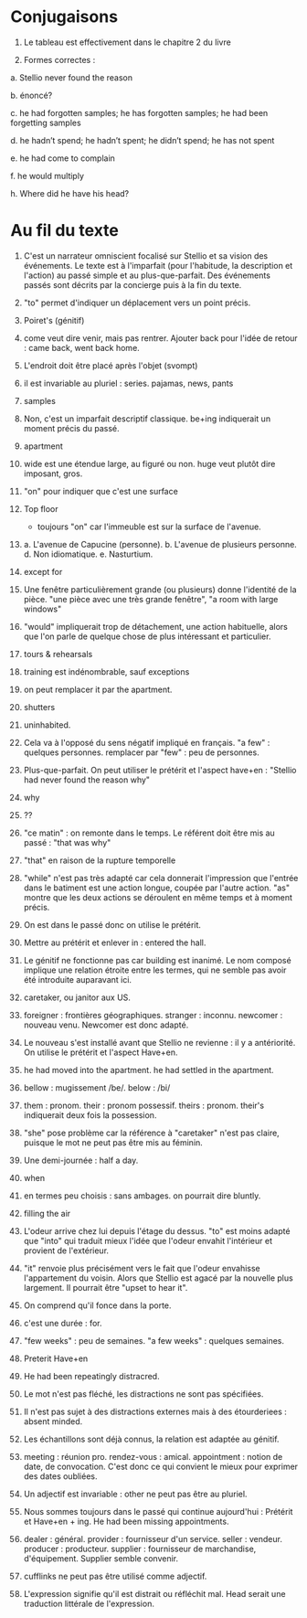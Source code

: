 # Conjugaisons

1. Le tableau est effectivement dans le chapitre 2 du livre

2. Formes correctes :

a. Stellio never found the reason

b. énoncé?

c. he had forgotten samples; he has forgotten samples; he had been forgetting samples

d. he hadn’t spend; he hadn’t spent; he didn’t spend; he has not spent

e. he had come to complain 

f. he would multiply 

h. Where did he have his head? 

# Au fil du texte

1. C'est un narrateur omniscient focalisé sur Stellio et sa vision des événements. Le texte est à l'imparfait (pour l'habitude, la description et l'action) au passé simple et au plus-que-parfait. Des événements passés sont décrits par la concierge puis à la fin du texte.

2. "to" permet d'indiquer un déplacement vers un point précis.

3. Poiret's (génitif)

4. come veut dire venir, mais pas rentrer. Ajouter back pour l'idée de retour : came back, went back home.

5. L'endroit doit être placé après l'objet (svompt)

6. il est invariable au pluriel : series. pajamas, news, pants

7. samples

8. Non, c'est un imparfait descriptif classique. be+ing indiquerait un moment précis du passé.

9. apartment

10. wide est une étendue large, au figuré ou non. huge veut plutôt dire imposant, gros.

11. "on" pour indiquer que c'est une surface

12. Top floor

    - toujours "on" car l'immeuble est sur la surface de l'avenue.

13. a. L'avenue de Capucine (personne). b. L'avenue de plusieurs personne. d. Non idiomatique. e. Nasturtium.

14. except for

15. Une fenêtre particulièrement grande (ou plusieurs) donne l'identité de la pièce. "une pièce avec une très grande fenêtre", "a room with large windows"

16. "would" impliquerait trop de détachement, une action habituelle, alors que l'on parle de quelque chose de plus intéressant et particulier.

17. tours & rehearsals

18. training est indénombrable, sauf exceptions

19. on peut remplacer it par the apartment.

20. shutters

21. uninhabited.

22. Cela va à l'opposé du sens négatif impliqué en français. "a few" : quelques personnes. remplacer par "few" : peu de personnes.

23. Plus-que-parfait. On peut utiliser le prétérit et l'aspect have+en : "Stellio had never found the reason why"

24. why

25. ??

26. "ce matin" : on remonte dans le temps. Le référent doit être mis au passé : "that was why"

27. "that" en raison de la rupture temporelle

28. "while" n'est pas très adapté car cela donnerait l'impression que l'entrée dans le batiment est une action longue, coupée par l'autre action. "as" montre que les deux actions se déroulent en même temps et à moment précis.

29. On est dans le passé donc on utilise le prétérit.

30. Mettre au prétérit et enlever in : entered the hall.

31. Le génitif ne fonctionne pas car building est inanimé. Le nom composé implique une relation étroite entre les termes, qui ne semble pas avoir été introduite auparavant ici.

32. caretaker, ou janitor aux US.

33. foreigner : frontières géographiques. stranger : inconnu. newcomer : nouveau venu. Newcomer est donc adapté.

34. Le nouveau s'est installé avant que Stellio ne revienne : il y a antériorité. On utilise le prétérit et l'aspect Have+en.

35. he had moved into the apartment. he had settled in the apartment.

36. bellow : mugissement /be/. below : /bi/

37. them : pronom. their : pronom possessif. theirs : pronom. their's indiquerait deux fois la possession.

38. "she" pose problème car la référence à "caretaker" n'est pas claire, puisque le mot ne peut pas être mis au féminin.

39. Une demi-journée : half a day.

40. when

41. en termes peu choisis : sans ambages. on pourrait dire bluntly.

42. filling the air

43. L'odeur arrive chez lui depuis l'étage du dessus. "to" est moins adapté que "into" qui traduit mieux l'idée que l'odeur envahit l'intérieur et provient de l'extérieur. 

44. "it" renvoie plus précisément vers le fait que l'odeur envahisse l'appartement du voisin. Alors que Stellio est agacé par la nouvelle plus largement. Il pourrait être "upset to hear it".

45. On comprend qu'il fonce dans la porte.

46. c'est une durée : for.

47. "few weeks" : peu de semaines. "a few weeks" : quelques semaines.

48. Preterit Have+en

49. He had been repeatingly distracred.

50. Le mot n'est pas fléché, les distractions ne sont pas spécifiées.

51. Il n'est pas sujet à des distractions externes mais à des étourderiees : absent minded.

52. Les échantillons sont déjà connus, la relation est adaptée au génitif.

53. meeting : réunion pro. rendez-vous : amical. appointment : notion de date, de convocation. C'est donc ce qui convient le mieux pour exprimer des dates oubliées.

54. Un adjectif est invariable : other ne peut pas être au pluriel.

55. Nous sommes toujours dans le passé qui continue aujourd'hui : Prétérit et Have+en + ing. He had been missing appointments.

56. dealer : général. provider : fournisseur d'un service. seller : vendeur. producer : producteur. supplier : fournisseur de marchandise, d'équipement. Supplier semble convenir.

57. cufflinks ne peut pas être utilisé comme adjectif.

58. L'expression signifie qu'il est distrait ou réfléchit mal. Head serait une traduction littérale de l'expression.
